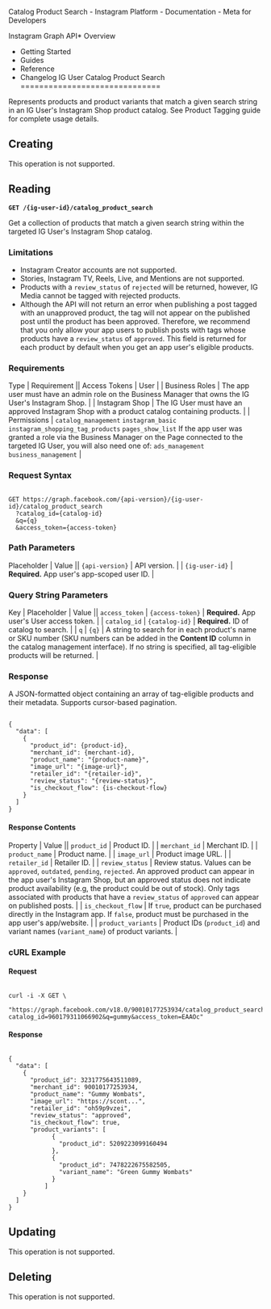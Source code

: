 
Catalog Product Search - Instagram Platform - Documentation - Meta for Developers










Instagram Graph API* Overview
* Getting Started
* Guides
* Reference
* Changelog
IG User Catalog Product Search
==============================


Represents products and product variants that match a given search string in an IG User's Instagram Shop product catalog. See Product Tagging guide for complete usage details.


Creating
--------


This operation is not supported.


Reading
-------


**`GET /{ig-user-id}/catalog_product_search`**


Get a collection of products that match a given search string within the targeted IG User's Instagram Shop catalog.


### Limitations


* Instagram Creator accounts are not supported.
* Stories, Instagram TV, Reels, Live, and Mentions are not supported.
* Products with a `review_status` of `rejected` will be returned, however, IG Media cannot be tagged with rejected products.
* Although the API will not return an error when publishing a post tagged with an unapproved product, the tag will not appear on the published post until the product has been approved. Therefore, we recommend that you only allow your app users to publish posts with tags whose products have a `review_status` of `approved`. This field is returned for each product by default when you get an app user's eligible products.


### Requirements




 Type | Requirement || Access Tokens | User |
| Business Roles | The app user must have an admin role on the Business Manager that owns the IG User's Instagram Shop. |
| Instagram Shop | The IG User must have an approved Instagram Shop with a product catalog containing products. |
| Permissions | `catalog_management`
`instagram_basic`
`instagram_shopping_tag_products`
`pages_show_list`
If the app user was granted a role via the Business Manager on the Page connected to the targeted IG User, you will also need one of:
`ads_management`
`business_management` |

### Request Syntax



```

GET https://graph.facebook.com/{api-version}/{ig-user-id}/catalog_product_search
  ?catalog_id={catalog-id}
  &q={q}
  &access_token={access-token}
```
### Path Parameters




 Placeholder | Value || `{api-version}` | API version. |
| `{ig-user-id}` | **Required.** App user's app-scoped user ID. |

### Query String Parameters




 Key | Placeholder | Value || `access_token` | `{access-token}` | **Required.** App user's User access token. |
| `catalog_id` | `{catalog-id}` | **Required.** ID of catalog to search. |
| `q` | `{q}` | A string to search for in each product's name or SKU number (SKU numbers can be added in the **Content ID** column in the catalog management interface). If no string is specified, all tag-eligible products will be returned. |

### Response


A JSON-formatted object containing an array of tag-eligible products and their metadata. Supports cursor-based pagination.



```

{
  "data": [
    {
      "product_id": {product-id},
      "merchant_id": {merchant-id},
      "product_name": "{product-name}",
      "image_url": "{image-url}",
      "retailer_id": "{retailer-id}",
      "review_status": "{review-status}",
      "is_checkout_flow": {is-checkout-flow}
    }
  ]
}
```
#### Response Contents




 Property | Value || `product_id` | Product ID. |
| `merchant_id` | Merchant ID. |
| `product_name` | Product name. |
| `image_url` | Product image URL. |
| `retailer_id` | Retailer ID. |
| `review_status` | Review status. Values can be `approved`, `outdated`, `pending`, `rejected`. An approved product can appear in the app user's Instagram Shop, but an approved status does not indicate product availability (e.g, the product could be out of stock). Only tags associated with products that have a `review_status` of `approved` can appear on published posts. |
| `is_checkout_flow` | If `true`, product can be purchased directly in the Instagram app. If `false`, product must be purchased in the app user's app/website. |
| `product_variants` | Product IDs (`product_id`) and variant names (`variant_name`) of product variants. |

### cURL Example


#### Request



```

curl -i -X GET \
 "https://graph.facebook.com/v18.0/90010177253934/catalog_product_search?catalog_id=960179311066902&q=gummy&access_token=EAAOc"
```
#### Response



```

{
  "data": [
    {
      "product_id": 3231775643511089,
      "merchant_id": 90010177253934,
      "product_name": "Gummy Wombats",
      "image_url": "https://scont...",
      "retailer_id": "oh59p9vzei",
      "review_status": "approved",
      "is_checkout_flow": true,
      "product_variants": [
            {
              "product_id": 5209223099160494
            },
            {
              "product_id": 7478222675582505,
              "variant_name": "Green Gummy Wombats"
            }
          ]
    }
  ]
}
```
Updating
--------


This operation is not supported.


Deleting
--------


This operation is not supported.







































 
